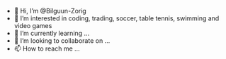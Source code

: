 - 👋 Hi, I’m @Bilguun-Zorig
- 👀 I’m interested in coding, trading, soccer, table tennis, swimming and video games
- 🌱 I’m currently learning ...
- 💞️ I’m looking to collaborate on ...
- 📫 How to reach me ...

<!---
Bilguun-Zorig/Bilguun-Zorig is a ✨ special ✨ repository because its `README.md` (this file) appears on your GitHub profile.
You can click the Preview link to take a look at your changes.
--->
